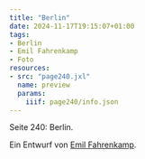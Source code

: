 ```yaml
---
title: "Berlin"
date: 2024-11-17T19:15:07+01:00
tags:
- Berlin
- Emil Fahrenkamp
- Foto
resources:
- src: "page240.jxl"
  name: preview
  params:
    iiif: page240/info.json
---
```

Seite 240: Berlin.
<!--moere-->
Ein Entwurf von [Emil Fahrenkamp](https://de.wikipedia.org/wiki/Emil_Fahrenkamp).
